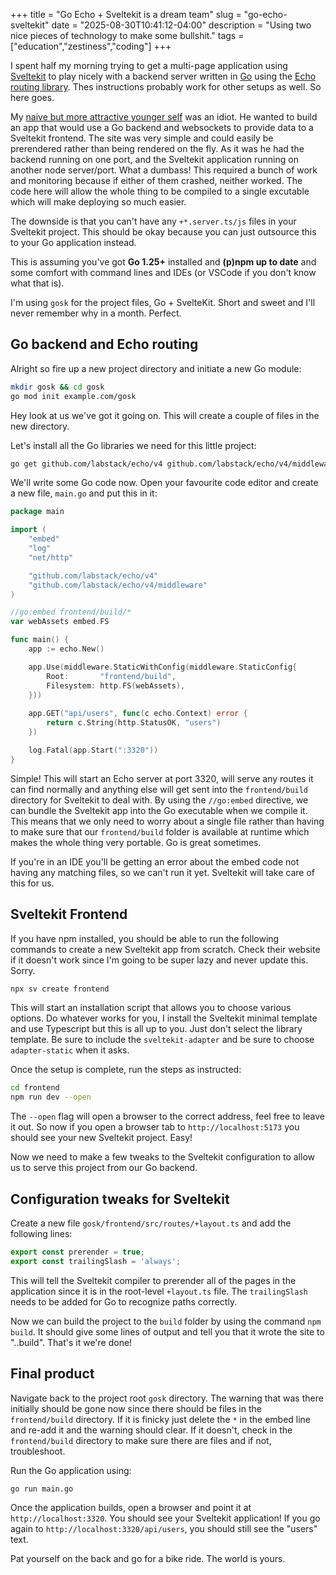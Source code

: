 +++
title = "Go Echo + Sveltekit is a dream team"
slug = "go-echo-sveltekit"
date = "2025-08-30T10:41:12-04:00"
description = "Using two nice pieces of technology to make some bullshit."
tags = ["education","zestiness","coding"]
+++

I spent half my morning trying to get a multi-page application using [Sveltekit](https://svelte.dev/docs/kit/introduction) to play nicely with a backend server written in [Go](https://go.dev) using the [Echo routing library](https://echo.labstack.com). Thes instructions probably work for other setups as well. So here goes.

My [naive but more attractive younger self](../blurt-have-i-become) was an idiot. He wanted to build an app that would use a Go backend and websockets to provide data to a Sveltekit frontend. The site was very simple and could easily be prerendered rather than being rendered on the fly. As it was he had the backend running on one port, and the Sveltekit application running on another node server/port. What a dumbass! This required a bunch of work and monitoring because if either of them crashed, neither worked. The code here will allow the whole thing to be compiled to a single excutable which will make deploying so much easier.

The downside is that you can't have any `+*.server.ts/js` files in your Sveltekit project. This should be okay because you can just outsource this to your Go application instead.

This is assuming you've got **Go 1.25+** installed and **(p)npm up to date** and some comfort with command lines and IDEs (or VSCode if you don't know what that is).

I'm using `gosk` for the project files, Go + SvelteKit. Short and sweet and I'll never remember why in a month. Perfect.

## Go backend and Echo routing

Alright so fire up a new project directory and initiate a new Go module:
```bash
mkdir gosk && cd gosk
go mod init example.com/gosk
```

Hey look at us we've got it going on. This will create a couple of files in the new directory.

Let's install all the Go libraries we need for this little project:
```bash 
go get github.com/labstack/echo/v4 github.com/labstack/echo/v4/middleware
```

We'll write some Go code now. Open your favourite code editor and create a new file, `main.go` and put this in it:
```go
package main

import (
    "embed"
    "log"
    "net/http"

	"github.com/labstack/echo/v4"
   	"github.com/labstack/echo/v4/middleware"
)

//go:embed frontend/build/*
var webAssets embed.FS

func main() {
    app := echo.New()

	app.Use(middleware.StaticWithConfig(middleware.StaticConfig{
		Root:       "frontend/build",
		Filesystem: http.FS(webAssets),
	}))
	
	app.GET("api/users", func(c echo.Context) error {
		return c.String(http.StatusOK, "users")
	})

	log.Fatal(app.Start(":3320"))
}
```

Simple! This will start an Echo server at port 3320, will serve any routes it can find normally and anything else will get sent into the `frontend/build` directory for Sveltekit to deal with. By using the `//go:embed` directive, we can bundle the Sveltekit app into the Go executable when we compile it. This means that we only need to worry about a single file rather than having to make sure that our `frontend/build` folder is available at runtime which makes the whole thing very portable. Go is great sometimes.

If you're in an IDE you'll be getting an error about the embed code not having any matching files, so we can't run it yet. Sveltekit will take care of this for us.


## Sveltekit Frontend

If you have npm installed, you should be able to run the following commands to create a new Sveltekit app from scratch. Check their website if it doesn't work since I'm going to be super lazy and never update this. Sorry.
```bash
npx sv create frontend
```
This will start an installation script that allows you to choose various options. Do whatever works for you, I install the Sveltekit minimal template and use Typescript but this is all up to you. Just don't select the library template. Be sure to include the `sveltekit-adapter` and be sure to choose `adapter-static` when it asks.

Once the setup is complete, run the steps as instructed:
```bash
cd frontend
npm run dev --open
```
The `--open` flag will open a browser to the correct address, feel free to leave it out. So now if you open a browser tab to `http://localhost:5173` you should see your new Sveltekit project. Easy!

Now we need to make a few tweaks to the Sveltekit configuration to allow us to serve this project from our Go backend.

## Configuration tweaks for Sveltekit

Create a new file `gosk/frontend/src/routes/+layout.ts` and add the following lines:
```typescript
export const prerender = true;
export const trailingSlash = 'always';
```
This will tell the Sveltekit compiler to prerender all of the pages in the application since it is in the root-level `+layout.ts` file. The `trailingSlash` needs to be added for Go to recognize paths correctly.

Now we can build the project to the `build` folder by using the command `npm build`. It should give some lines of output and tell you that it wrote the site to "..build". That's it we're done!

## Final product

Navigate back to the project root `gosk` directory. The warning that was there initially should be gone now since there should be files in the `frontend/build` directory. If it is finicky just delete the `*` in the embed line and re-add it and the warning should clear. If it doesn't, check in the `frontend/build` directory to make sure there are files and if not, troubleshoot.

Run the Go application using:
```bash
go run main.go
```

Once the application builds, open a browser and point it at `http://localhost:3320`. You should see your Sveltekit application! If you go again to `http://localhost:3320/api/users`, you should still see the "users" text.

Pat yourself on the back and go for a bike ride. The world is yours.

